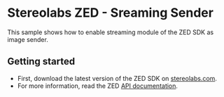 # Stereolabs ZED - Sreaming Sender

This sample shows how to enable streaming module of the ZED SDK as image sender.

## Getting started

- First, download the latest version of the ZED SDK on [stereolabs.com](https://www.stereolabs.com).
- For more information, read the ZED [API documentation](https://www.stereolabs.com/developers/documentation/API/).